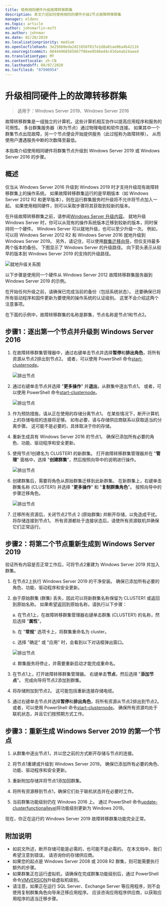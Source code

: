 ```yaml
---
title: 使用相同硬件升级故障转移群集
description: 本文介绍如何使用相同的硬件升级2节点故障转移群集
manager: eldenc
ms.topic: article
author: johnmarlin-msft
ms.author: johnmar
ms.date: 02/28/2019
ms.localizationpriority: medium
ms.openlocfilehash: 3e25660eda2d21658f01fe1d8a01ae86a4b42116
ms.sourcegitcommit: 68444968565667f86ee0586ed4c43da4ab24aaed
ms.translationtype: MT
ms.contentlocale: zh-CN
ms.lasthandoff: 08/07/2020
ms.locfileid: "87990954"
---
```

# <a name="upgrading-failover-clusters-on-the-same-hardware"></a>升级相同硬件上的故障转移群集

> 适用于：Windows Server 2019、Windows Server 2016

故障转移群集是一组独立的计算机，这些计算机相互协作以提高应用程序和服务的可用性。 多台群集服务器（称为节点）通过物理电缆和软件连接。 如果其中一个群集节点出现故障，另一个节点便会开始提供服务（此过程称为故障转移）。 从而使用户遭遇服务中断的次数降至最低。

本指南介绍使用相同硬件将群集节点升级到 Windows Server 2019 或 Windows Server 2016 的步骤。

## <a name="overview"></a>概述

仅当从 Windows Server 2016 升级到 Windows 2019 时才支持升级现有故障转移群集上的操作系统。  如果故障转移群集运行的是早期版本（如 Windows Server 2012 R2 和更早版本），则在运行群集服务时升级将不允许将节点加入一起。  如果使用相同硬件，则可以采取步骤将其获取到较新的版本。

在升级故障转移群集之前，请参阅[Windows Server 升级内容](../upgrade/upgrade-overview.md)。  就地升级 Windows Server 时，你可以从现有的操作系统版本迁移到较新的版本，同时保持同一个硬件。 Windows Server 可以就地升级，也可以至少升级一次。 例如，可以将 Windows Server 2012 R2 和 Windows Server 2016 就地升级到 Windows Server 2019。  另外，请记住，可以使用[群集迁移向导](https://blogs.msdn.microsoft.com/clustering/2012/06/25/how-to-move-highly-available-clustered-vms-to-windows-server-2012-with-the-cluster-migration-wizard/)，但仅支持最多两个版本的备份。 下图显示了 Windows Server 的升级路径。 向下箭头表示从较早的版本到 Windows Server 2019 的支持的升级路径。

![就地升级关系图](media/In-Place-Upgrade/In-Place-Upgrade-1.png)

以下步骤是使用同一个硬件从 Windows Server 2012 故障转移群集服务器到 Windows Server 2019 的示例。

在开始任何升级之前，请确保已完成当前的备份（包括系统状态）。  还要确保已将所有驱动程序和固件更新为要使用的操作系统的认证级别。  这里不会介绍这两个注意事项。

在下面的示例中，故障转移群集的名称是群集，节点名称是节点1和节点2。

## <a name="step-1-evict-first-node-and-upgrade-to-windows-server-2016"></a>步骤1：逐出第一个节点并升级到 Windows Server 2016

1. 在故障转移群集管理器中，通过右键单击节点并选择**暂停**和**排出角色**，将所有资源从节点2排出到节点2。  或者，可以使用 PowerShell 命令[start-clusternode](/powershell/module/failoverclusters/suspend-clusternode)。

    ![排出节点](media/In-Place-Upgrade/In-Place-Upgrade-2.png)

2. 通过右键单击节点并选择 "**更多操作**" 并**退出**，从群集中逐出节点1。  或者，可以使用 PowerShell 命令[start-clusternode](/powershell/module/failoverclusters/remove-clusternode)。

    ![排出节点](media/In-Place-Upgrade/In-Place-Upgrade-3.png)

3. 作为预防措施，请从正在使用的存储分离节点1。  在某些情况下，断开计算机上的存储电缆的连接将足够。  如有必要，请与存储供应商联系以获取适当的分离步骤。  这可能不是必要的，具体取决于你的存储。

4. 重新生成具有 Windows Server 2016 的节点1。  确保已添加所有必要的角色、功能、驱动程序和安全更新。

5. 使用节点1创建名为 CLUSTER1 的新群集。  打开故障转移群集管理器并在 "**管理**" 窗格中，选择 "**创建群集**"，然后按照向导中的说明进行操作。

    ![排出节点](media/In-Place-Upgrade/In-Place-Upgrade-4.png)

6. 创建群集后，需要将角色从原始群集迁移到此新群集。  在新群集上，右键单击群集名称 (CLUSTER1) 并选择 "**更多操作**" 和 "**复制群集角色**"。  按照向导中的步骤迁移角色。

    ![排出节点](media/In-Place-Upgrade/In-Place-Upgrade-5.png)

7.  迁移所有资源后，关闭节点2节点 2 (原始群集) 并断开存储，以免造成干扰。  将存储连接到节点1。  所有资源都处于连接状态后，请使所有资源联机并确保它们正常运行。

## <a name="step-2-rebuild-second-node-to-windows-server-2019"></a>步骤2：将第二个节点重新生成到 Windows Server 2019

验证所有内容是否正常工作后，可将节点2重建为 Windows Server 2019 并加入群集。

1. 在节点2上执行 Windows Server 2019 的干净安装。 确保已添加所有必要的角色、功能、驱动程序和安全更新。

2. 由于原始群集 (群集) 丢失，因此可以将新群集名称保留为 CLUSTER1 或返回到原始名称。  如果希望返回到原始名称，请执行以下步骤：

   a. 在节点1上，在故障转移群集管理器右键单击群集 (CLUSTER1) 的名称，然后选择 "**属性**"。

   b. 在 "**常规**" 选项卡上，将群集重命名为 cluster。

   c. 选择 "确定" 或 "应用" 时，会看到以下对话框弹出窗口。

    ![排出节点](media/In-Place-Upgrade/In-Place-Upgrade-6.png)

    d. 群集服务将停止，并需要重新启动才能完成重命名。

3. 在节点1上，打开故障转移群集管理器。  右键单击**节点**，然后选择 "**添加节点**"。  完成向导将节点2添加到群集。

4. 将存储附加到节点2。 这可能包括重新连接存储电缆。

5. 通过右键单击节点并选择**暂停**和**排出角色**，将所有资源从节点2排出到节点2。  或者，可以使用 PowerShell 命令[start-clusternode](/powershell/module/failoverclusters/suspend-clusternode)。  确保所有资源均处于联机状态，并且它们按预期方式工作。

## <a name="step-3-rebuild-first-node-to-windows-server-2019"></a>步骤3：重新生成 Windows Server 2019 的第一个节点

1. 从群集中逐出节点1，并以您之前的方式断开存储与节点的连接。

2. 将节点1重建或升级到 Windows Server 2019。  确保已添加所有必要的角色、功能、驱动程序和安全更新。

3. 重新附加存储并将节点1添加回群集。

4. 将所有资源移到节点1，确保它们处于联机状态并在必要时工作。

5. 当前群集功能级别仍在 Windows 2016 上。  通过 PowerShell 命令[update-clusterfunctionallevel](/powershell/module/failoverclusters/update-clusterfunctionallevel)将功能级别更新为 Windows 2019。

现在，你正在运行的 Windows Server 2019 故障转移群集功能完全正常。

## <a name="additional-notes"></a>附加说明

- 如前文所述，断开存储可能是必需的，也可能不是必需的。  在本文档中，我们希望注意到错误。  请咨询你的存储供应商。
- 如果您的起点是 Windows Server 2008 或 2008 R2 群集，则可能需要执行额外的步骤。
- 如果群集正在运行虚拟机，请确保在完成群集功能级别后，通过 PowerShell 命令[VMVERSION](/powershell/module/hyper-v/update-vmversion)升级虚拟机级别。
- 请注意，如果正在运行 SQL Server、Exchange Server 等应用程序，则不会使用复制群集角色向导来迁移应用程序。  应该咨询应用程序供应商，以获取应用程序的适当迁移步骤。